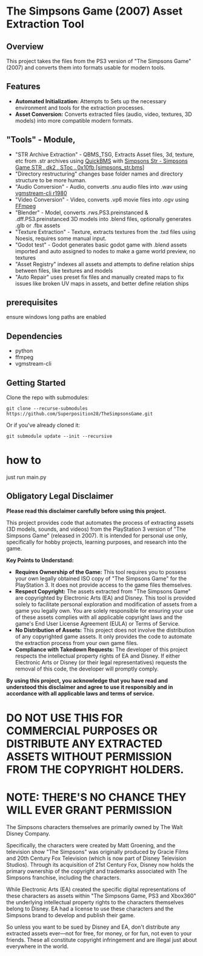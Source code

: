 # The Simpsons Game (2007) Asset Extraction Tool

## Overview

This project takes the files from the PS3 version of "The Simpsons Game" (2007) and converts them into formats usable for modern tools.

## Features

*   **Automated Initialization:** Attempts to Sets up the necessary environment and tools for the extraction processes.
*   **Asset Conversion:**         Converts extracted files (audio, video, textures, 3D models) into more compatible modern formats.
## "Tools" - Module,
*   "STR Archive Extraction" - QBMS_TSG,    Extracts Asset files, 3d, texture, etc from .str archives using [QuickBMS](https://aluigi.altervista.org/quickbms.htm) with [Simpsons Str - Simpsons Game STR . dk2 . SToc . 0x10fb \[simpsons_str.bms\]](https://aluigi.altervista.org/bms/simpsons_str.bms)
*   "Directory restructuring"               changes base folder names and directory structure to be more human.
*   "Audio Conversion" - Audio,             converts .snu audio files into .wav using [vgmstream-cli r1980](https://github.com/vgmstream/vgmstream/releases/tag/r1980)
*   "Video Conversion" - Video,             converts .vp6 movie files into .ogv using [FFmpeg](https://www.ffmpeg.org/download.html)
*   "Blender" - Model,                      converts .rws.PS3.preinstanced & .dff.PS3.preinstanced 3D models into .blend files, optionally generates .glb or .fbx assets
*   "Texture Extraction" - Texture,         extracts textures from the .txd files using Noesis, requires some manual input.
*   "Godot test" - Godot                    generates basic godot game with .blend assets imported and auto assigned to nodes to make a game world preview, no textures
*   "Asset Registry"                        indexes all assets and attempts to define relation ships between files, like textures and models
*   "Auto Repair"                           uses preset fix files and manually created maps to fix issues like broken UV maps in assets, and better define relation ships

## prerequisites

ensure windows long paths are enabled



## Dependencies

* python
* ffmpeg
* vgmstream-cli


## Getting Started

Clone the repo with submodules:

```pwsh
git clone --recurse-submodules https://github.com/Superposition28/TheSimpsonsGame.git
```

Or if you've already cloned it:

```pwsh
git submodule update --init --recursive
```

# how to

just run main.py



## Obligatory Legal Disclaimer

**Please read this disclaimer carefully before using this project.**

This project provides code that automates the process of extracting assets (3D models, sounds, and videos) from the PlayStation 3 version of "The Simpsons Game" (released in 2007). It is intended for personal use only, specifically for hobby projects, learning purposes, and research into the game.

**Key Points to Understand:**

*   **Requires Ownership of the Game:** This tool requires you to possess your own legally obtained ISO copy of "The Simpsons Game" for the PlayStation 3. It does not provide access to the game files themselves.
*   **Respect Copyright:** The assets extracted from "The Simpsons Game" are copyrighted by Electronic Arts (EA) and Disney. This tool is provided solely to facilitate personal exploration and modification of assets from a game you legally own. You are solely responsible for ensuring your use of these assets complies with all applicable copyright laws and the game's End User License Agreement (EULA) or Terms of Service.
*   **No Distribution of Assets:** This project does not involve the distribution of any copyrighted game assets. It only provides the code to automate the extraction process from your own game files.
*   **Compliance with Takedown Requests:** The developer of this project respects the intellectual property rights of EA and Disney. If either Electronic Arts or Disney (or their legal representatives) requests the removal of this code, the developer will promptly comply.

**By using this project, you acknowledge that you have read and understood this disclaimer and agree to use it responsibly and in accordance with all applicable laws and terms of service.**

# DO NOT USE THIS FOR COMMERCIAL PURPOSES OR DISTRIBUTE ANY EXTRACTED ASSETS WITHOUT PERMISSION FROM THE COPYRIGHT HOLDERS.
# NOTE: THERE'S NO CHANCE THEY WILL EVER GRANT PERMISSION

The Simpsons characters themselves are primarily owned by The Walt Disney Company.

Specifically, the characters were created by Matt Groening, and the television show "The Simpsons" was originally produced by Gracie Films and 20th Century Fox Television (which is now part of Disney Television Studios). Through its acquisition of 21st Century Fox, Disney now holds the primary ownership of the copyright and trademarks associated with The Simpsons franchise, including the characters.

While Electronic Arts (EA) created the specific digital representations of these characters as assets within "The Simpsons Game, PS3 and Xbox360" the underlying intellectual property rights to the characters themselves belong to Disney. EA had a license to use these characters and the Simpsons brand to develop and publish their game.

So unless you want to be sued by Disney and EA, don't distribute any extracted assets ever—not for free, for money, or for fun, not even to your friends. These all constitute copyright infringement and are illegal just about everywhere in the world.

